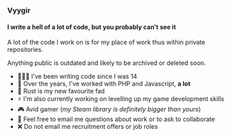 ### Vyygir

#### I write a hell of a lot of code, but you probably can't see it

A lot of the code I work on is for my place of work thus within private repositories.

Anything public is outdated and likely to be archived or deleted soon.

- 👨🏻‍💻 I've been writing code since I was 14
- 💾 Over the years, I've worked with PHP and Javascript, **a lot**
- 🔧 Rust is my new favourite fad
- ⚡️ I'm also currently working on levelling up my game development skills
- 🎮 Avid gamer (_my Steam library is definitely bigger than yours_)
- 📧 Feel free to email me questions about work or to ask to collaborate
- ❌ Do not email me recruitment offers or job roles
